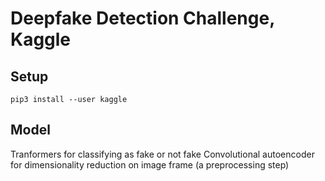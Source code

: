 # Deepfake Detection Challenge, Kaggle

## Setup
```
pip3 install --user kaggle
```

## Model
Tranformers for classifying as fake or not fake
Convolutional autoencoder for dimensionality reduction on image frame (a preprocessing step)
